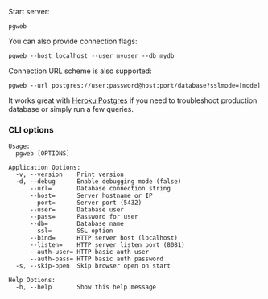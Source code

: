 Start server:

```
pgweb
```

You can also provide connection flags:

```
pgweb --host localhost --user myuser --db mydb
```

Connection URL scheme is also supported:

```
pgweb --url postgres://user:password@host:port/database?sslmode=[mode]
```

It works great with [Heroku Postgres](https://postgres.heroku.com) if you need 
to troubleshoot production database or simply run a few queries.

### CLI options

```
Usage:
  pgweb [OPTIONS]

Application Options:
  -v, --version    Print version
  -d, --debug      Enable debugging mode (false)
      --url=       Database connection string
      --host=      Server hostname or IP
      --port=      Server port (5432)
      --user=      Database user
      --pass=      Password for user
      --db=        Database name
      --ssl=       SSL option
      --bind=      HTTP server host (localhost)
      --listen=    HTTP server listen port (8081)
      --auth-user= HTTP basic auth user
      --auth-pass= HTTP basic auth password
  -s, --skip-open  Skip browser open on start

Help Options:
  -h, --help       Show this help message
```